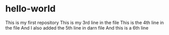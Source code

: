 # hello-world
This is my first repository
This is my 3rd line in the file
This is the 4th line in the file
And I also added the 5th line in darn file
And this is a 6th line
